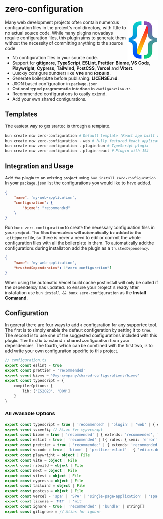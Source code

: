 # zero-configuration

<img align="right" src="https://github.com/tobua/zero-configuration/raw/main/logo.png" width="20%" alt="zero-configuration Logo" />

Many web development projects often contain numerous configuration files in the project's root directory, with little to no actual source code. While many plugins nowadays require configuration files, this plugin aims to generate them without the necessity of committing anything to the source code.

- No configuration files in your source code.
- Support for **gitignore**, **TypeScript**, **ESLint**, **Prettier**, **Biome**, **VS Code**, **Playwright**, **Cypress**, **Tailwind**, **PostCSS**, **Vercel** and **Vitest**.
- Quickly configure bundlers like **Vite** and **Rsbuild**.
- Generate boilerplate before publishing: **LICENSE.md**.
- JSON based configuration in `package.json`.
- Optional typed programmatic interface in `configuration.ts`.
- Recommended configurations to easily extend.
- Add your own shared configurations.

## Templates

The easiest way to get started is through a template.

```sh
bun create now zero-configuration # Default template (React app built and served with Bun)
bun create now zero-configuration . web # Fully featured React application using Rsbuild
bun create now zero-configuration . plugin-bun # TypeScript plugin
bun create now zero-configuration . plugin-react # Plugin with JSX
```

## Integration and Usage

Add the plugin to an existing project using `bun install zero-configuration`. In your `package.json` list the configurations you would like to have added.

```json
{
    "name": "my-web-application",
    "configuration": {
        "biome": "recommended"
    }
}
```

Run `bunx zero-configuration` to create the necessary configuration files in your project. The files themselves will automatically be added to the `.gitignore` file, so there is never a need to edit or commit the whole configuration files with all the boilerplate in them. To automatically add the configurations during installation add the plugin as a `trustedDependency`.

```json
{
    "name": "my-web-application",
    "trustedDependencies": ["zero-configuration"]
}
```

When using the automatic Vercel build cache postinstall will only be called if the dependency has updated. To ensure your project is ready after installation use `bun install && bunx zero-configuration` as the **Install Command**.

## Configuration

In general there are four ways to add a configuration for any supported tool. The first is to simply enable the default configuration by setting it to `true`. The second is to use one of the suggested configurations included with this plugin. The third is to extend a shared configuration from your dependencies. The fourth, which can be combined with the first two, is to add write your own configuration specific to this project.

```ts
// configuration.ts
export const eslint = true
export const prettier = 'recommended'
export const biome = '@my-company/shared-configurations/biome'
export const typescript = {
    compilerOptions: {
        lib: ['ES2020', 'DOM']
    }
}
```

### All Available Options

```ts
export const typescript = true | 'recommended' | 'plugin' | 'web' | { extends: 'web', include: ['index.tsx' ] }
export const tsconfig // Alias for typescript
export const biome = true | 'recommended' | { extends: 'recommended', files: { ignore: ['demo'] } }
export const eslint = true | 'recommended' | [{ rules: { semi: 'error' } }]
export const prettier = true | 'recommended' | { extends: 'recommended', printWidth: 140, ignore: ['test/fixture'] }
export const vscode = true | 'biome' | 'prettier-eslint' | { 'editor.defaultFormatter': 'biomejs.biome' }
export const playwright = object | File
export const vite = object | File
export const rsbuild = object | File
export const next = object | File
export const vitest = object | File
export const cypress = object | File
export const tailwind = object | File
export const postcss = object | File
export const vercel = 'spa' | 'SPA' | 'single-page-application' | 'spa-routes' | 'github-silent' | { extends: 'spa', routes: { ... }}
export const license = 'MIT' | 'mit'
export const ignore = true | 'recommended' | 'bundle' | string[]
export const gitignore = // Alias for ignore
```
